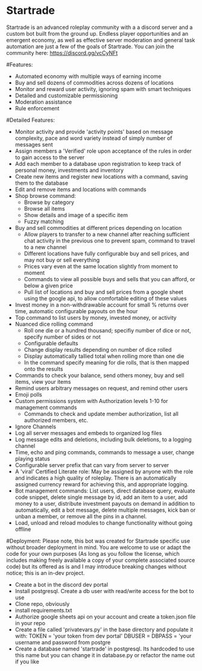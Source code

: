 # Startrade
Startrade is an advanced roleplay community with a a discord server and a custom bot built from the ground up. Endless player opportunities and an emergent economy, as well as effective server moderation and general task automation are just a few of the goals of Startrade.
You can join the community here: 
https://discord.gg/vcCyNFt


#Features:
- Automated economy with multiple ways of earning income
- Buy and sell dozens of commodities across dozens of locations
- Monitor and reward user activity, ignoring spam with smart techniques
- Detailed and customizable permissioning
- Moderation assistance
- Rule enforcement


#Detailed Features:
- Monitor activity and provide 'activity points' based on message complexity, pace and word variety instead of simply number of messages sent
- Assign members a 'Verified' role upon acceptance of the rules in order to gain access to the server
- Add each member to a database upon registration to keep track of personal money, investments and inventory
- Create new items and register new locations with a command, saving them to the database
- Edit and remove items and locations with commands
- Shop browse command:
    - Browse by category
    - Browse all items
    - Show details and image of a specific item
    - Fuzzy matching
- Buy and sell commodities at different prices depending on location
    - Allow players to transfer to a new channel after reaching sufficient chat activity in the previous one to prevent spam, command to travel to a new channel
    - Different locations have fully configurable buy and sell prices, and may not buy or sell everything
    - Prices vary even at the same location slightly from moment to moment
    - Commands to view all possible buys and sells that you can afford, or below a given price
    - Pull list of locations and buy and sell prices from a google sheet using the google api, to allow comfortable editing of these values
- Invest money in a non-withdrawable account for small % returns over time, automatic configurable payouts on the hour
- Top command to list users by money, invested money, or activity
- Nuanced dice rolling command
    - Roll one die or a hundred thousand; specifiy number of dice or not, specify number of sides or not
    - Configurable defaults
    - Change display results depending on number of dice rolled
    - Display automatically tallied total when rolling more than one die
    - In the command specify meaning for die rolls, that is then mapped onto the results
- Commands to check your balance, send others money, buy and sell items, view your items
- Remind users arbitrary messages on request, and remind other users
- Emoji polls
- Custom permissions system with Authorization levels 1-10 for management commands
    - Commands to check and update member authorization, list all authorized members, etc.
- Ignore Channels
- Log all server messages and embeds to organized log files
- Log message edits and deletions, including bulk deletions, to a logging channel
- Time, echo and ping commands, commands to message a user, change playing status
- Configurable server prefix that can vary from server to server
- A 'viral' Certified Literate role: May be assigned by anyone with the role and indicates a high quality of roleplay. There is an automatically assigned currency reward for achieving this, and appropriate logging.
- Bot management commands: List users, direct database query, evaluate code snippet, delete single message by id, add an item to a user, add money to a user, distribute investment payouts on demand in addition to automatically, edit a bot message, delete multiple messages, kick ban or unban a member, or remove all the pins in a channel. 
- Load, unload and reload modules to change functionality without going offline

#Deployment:
Please note, this bot was created for Startrade specific use without broader deployment in mind. You are welcome to use or adapt the code for your own purposes (As long as you follow the license, which includes making freely available a copy of your complete associated source code) but its offered as is and I may introduce breaking changes without notice; this is an in-dev project.

- Create a bot in the discord dev portal
- Install postgresql. Create a db user with read/write access for the bot to use
- Clone repo, obviously
- install requirements.txt
- Authorize google sheets api on your account and create a token.json file in your repo
- Create a file called 'privatevars.py' in the base directory and populate it with:
TOKEN = 'your token from dev portal'
DBUSER = 
DBPASS = 'your username and password from postgre
- Create a database named 'startrade' in postgresql. Its hardcoded to use this name but you can change it in database.py or refactor the name out if you like